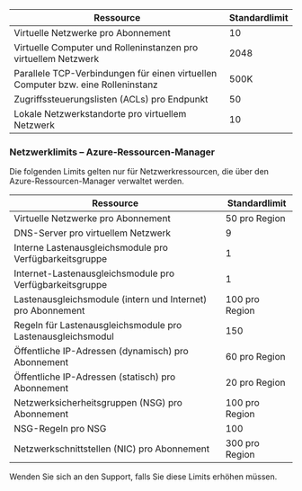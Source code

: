 
Ressource| Standardlimit
--- | ---
Virtuelle Netzwerke pro Abonnement | 10
Virtuelle Computer und Rolleninstanzen pro virtuellem Netzwerk | 2048
Parallele TCP-Verbindungen für einen virtuellen Computer bzw. eine Rolleninstanz | 500K
Zugriffssteuerungslisten (ACLs) pro Endpunkt | 50
Lokale Netzwerkstandorte pro virtuellem Netzwerk | 10

### Netzwerklimits – Azure-Ressourcen-Manager

Die folgenden Limits gelten nur für Netzwerkressourcen, die über den Azure-Ressourcen-Manager verwaltet werden.

Ressource| Standardlimit
--- | ---
Virtuelle Netzwerke pro Abonnement | 50 pro Region
DNS-Server pro virtuellem Netzwerk | 9
Interne Lastenausgleichsmodule pro Verfügbarkeitsgruppe | 1
Internet-Lastenausgleichsmodule pro Verfügbarkeitsgruppe | 1
Lastenausgleichsmodule (intern und Internet) pro Abonnement | 100 pro Region
Regeln für Lastenausgleichsmodule pro Lastenausgleichsmodul | 150
Öffentliche IP-Adressen (dynamisch) pro Abonnement | 60 pro Region
Öffentliche IP-Adressen (statisch) pro Abonnement | 20 pro Region
Netzwerksicherheitsgruppen (NSG) pro Abonnement | 100 pro Region
NSG-Regeln pro NSG | 100
Netzwerkschnittstellen (NIC) pro Abonnement | 300 pro Region

Wenden Sie sich an den Support, falls Sie diese Limits erhöhen müssen.

<!---HONumber=August15_HO7-->